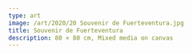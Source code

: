 ```yaml
---
type: art
image: /art/2020/20 Souvenir de Fuerteventura.jpg
title: Souvenir de Fuerteventura
description: 80 × 80 cm, Mixed media on canvas
---
```

